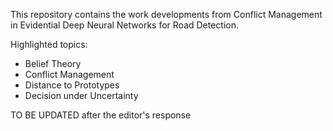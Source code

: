 This repository contains the work developments from Conflict Management in Evidential Deep Neural Networks for Road Detection. 

Highlighted topics: 
- Belief Theory
- Conflict Management
- Distance to Prototypes
- Decision under Uncertainty

TO BE UPDATED after the editor's response

